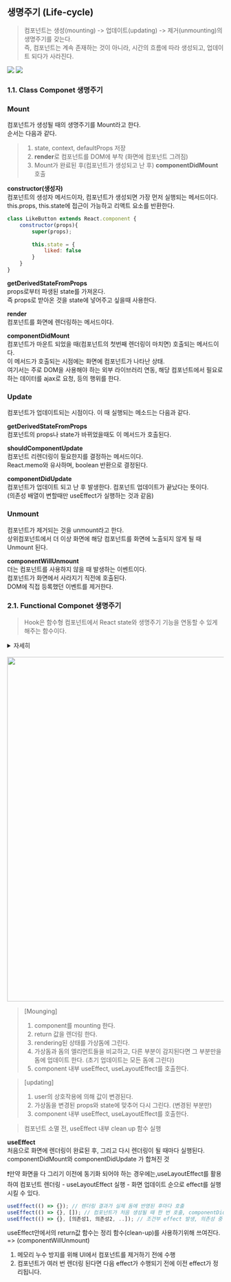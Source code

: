 ## 생명주기 (Life-cycle)

> 컴포넌트는 생성(mounting) -> 업데이트(updating) -> 제거(unmounting)의 생명주기를 갖는다. <br />
> 즉, 컴포넌트는 계속 존재하는 것이 아니라, 시간의 흐름에 따라 생성되고, 업데이트 되다가 사라진다.

<img src="https://blog.kakaocdn.net/dn/lHdwQ/btq6imCIhj2/3Sk3019f2pcBhed1pTg5q1/img.png" />

[//]: # (componentWillMount&#40;&#41;)

[//]: # (: 컴포넌트 생성 전에&#40;render 일어나기 전에&#41; 필요한 구현 여기다가 작성)

[//]: # ()


<img src="https://velog.velcdn.com/images%2Fminbr0ther%2Fpost%2F7f8ed738-2f24-46bd-ab9f-2c7e7d7976e2%2FUntitled-3.png" />

### 1.1. Class Componet 생명주기

### Mount
컴포넌트가 생성될 때의 생명주기를 Mount라고 한다.<br />
순서는 다음과 같다.

> 1. state, context, defaultProps 저장
> 2. **render**로 컴포넌트를 DOM에 부착 (화면에 컴포넌트 그려짐)
> 3. Mount가 완료된 후(컴포넌트가 생성되고 난 후) **componentDidMount** 호출


**constructor(생성자)**<br />
컴포넌트의 생성자 메서드이자, 컴포넌트가 생성되면 가장 먼저 실행되는 메서드이다.<br />
this.props, this.state에 접근이 가능하고 리액트 요소를 반환한다.

```javascript
class LikeButton extends React.component {
    constructor(props){
        super(props);
        
        this.state = {
            liked: false
        }
    }
}
```

**getDerivedStateFromProps**<br />
props로부터 파생된 state를 가져온다. <br />
즉 props로 받아온 것을 state에 넣어주고 싶을때 사용한다.

**render**<br />
컴포넌트를 화면에 렌더링하는 메서드이다.

**componentDidMount**<br />
컴포넌트가 마운트 되었을 때(컴포넌트의 첫번째 렌더링이 마치면) 호출되는 메서드이다.<br />
이 메서드가 호출되는 시점에는 화면에 컴포넌트가 나타난 상태.<br />
여기서는 주로 DOM을 사용해야 하는 외부 라이브러리 연동, 해당 컴포넌트에서 필요로하는 데이터를 ajax로 요청, 등의 행위를 한다.

### Update
컴포넌트가 업데이트되는 시점이다. 
이 때 실행되는 메소드는 다음과 같다.

**getDerivedStateFromProps**<br />
컴포넌트의 props나 state가 바뀌었을때도 이 메서드가 호출된다.

**shouldComponentUpdate**<br />
컴포넌트 리렌더링이 필요한지를 결정하는 메서드이다.<br />
React.memo와 유사하며, boolean 반환으로 결정된다.

**componentDidUpdate**<br />
컴포넌트가 업데이트 되고 난 후 발생한다. 컴포넌트 업데이트가 끝났다는 뜻이다. <br />
(의존성 배열이 변할때만 useEffect가 실행하는 것과 같음)


[//]: # (#### Props Update)

[//]: # (> 업데이트가 발생하였음을 감지하고, 아래의 순서대로 호출된다. <br />)

[//]: # (> 1. &#40;**componentWillReceiveProps**&#41; <br />)

[//]: # (> 2. **shouldComponentUpdate** <br />)

[//]: # (> render 이전이기 때문에 return false의 경우 render 취소&#40;성능 최적화&#41;가 가능하다. <br />)

[//]: # (> 3. &#40;**componentWillUpdate** <br />&#41;)

[//]: # (> props 업데이트 이전이기 때문에, state를 바뀌서는 안된다.)

[//]: # (> 4. render 되면 **componentDidUpdate**가 된다. <br />)

[//]: # (> 바뀌기 이전의 Props에 대한 정보를 가지고 있으며, DOM 접근이 가능하다.)

[//]: # (> )

[//]: # ()
[//]: # (#### State Update)

[//]: # (> setState 호출을 통해 state가 업데이트 될 때의 과정이다. <br />)

[//]: # (> props 업데이트와 과정이 같지만, ComponentWillReceiveProps는 호출되지 않는다.)

[//]: # (> 1. shouldComponentUpdate)

[//]: # (> 2. componentWillUpdate)

[//]: # (> 3. render)

[//]: # (> 4. componentDidUpdate <br />)

[//]: # (> 바뀌기 이전의 state의 정보를 가지고 있다.)



### Unmount

컴포넌트가 제거되는 것을 unmount라고 한다. <br />
상위컴포넌트에서 더 이상 화면에 해당 컴포넌트를 화면에 노출되지 않게 될 때 Unmount 된다.

**componentWillUnmount** <br />
더는 컴포넌트를 사용하지 않을 때 발생하는 이벤트이다. <br />
컴포넌트가 화면에서 사라지기 직전에 호출된다.<br />
DOM에 직접 등록했던 이벤트를 제거한다.<br />


### 2.1. Functional Componet 생명주기
> Hook은 함수형 컴포넌트에서 React state와 생명주기 기능을 연동할 수 있게 해주는 함수이다.
> 

<details>
    <summary>자세히</summary>

- 이점
1. 기존의 라이프사이클 기반이 아닌, 로직 기반으로 나눌 수 있어 컴포넌트를 함수 단위로 잘게  쪼갤 수 있다는 이점이 있다.
2. 라이프사이클 메서드에는 관련 없는 로직이 자주 섞여 들어가는데, 이는 무결성을 해치게 된다.

- Hook 사용 규칙
1. 최상위에서만 호출해야 한다. 이 규칙을 따르면, 컴포넌트가 렌더링 될 때마다, 항상 동일한 순서로 Hook이 호출되는 것을 보장할 수 있다.
2. 일반 JS함수가 아니라, 리액트 함수 컴포넌트에서만 Hook을 호출해야 한다.

</details>

<br />

<img src="https://velog.velcdn.com/images/colagom/post/3bac93b6-60fe-45ca-9f1a-c50f464ee5c9/image.png" width="800px" />

> [Mounging]
> 1. component를 mounting 한다.
> 2. return 값을 렌더링 한다.
> 3. rendering된 상태를 가상돔에 그린다.
> 4. 가상돔과 돔의 엘리먼트들을 비교하고, 다른 부분이 감지된다면 그 부분만을 돔에 업데이트 한다. (초기 업데이트는 모든 돔에 그린다)
> 5. component 내부 useEffect, useLayoutEffect를 호출한다.

> [updating]
> 1. user의 상호작용에 의해 값이 변경된다. 
> 2. 가상돔을 변경된 props와 state에 맞추어 다시 그린다. (변경된 부분만)
> 3. component 내부 useEffect, useLayoutEffect를 호출한다.

> 컴포넌트 소멸 전, useEffect 내부 clean up 함수 실행



**useEffect** <br />
처음으로 화면에 렌더링이 완료된 후, 그리고 다시 렌더링이 될 때마다 실행된다.
componentDidMount와 componentDidUpdate 가 합쳐진 것

❗️만약 화면을 다 그리기 이전에 동기화 되어야 하는 경우에는,useLayoutEffect를 활용하여 컴포넌트 렌더링 - useLayoutEffect 실행 - 화면 업데이트 순으로 effect를 실행시킬 수 있다.

```javascript
useEffect(() => {}); // 렌더링 결과가 실제 돔에 반영된 후마다 호출
useEffect(() => {}, []); // 컴포넌트가 처음 생성될 때 한 번 호출, componentDidMount
useEffect(() => {}, [의존성1, 의존성2, ..]); // 조건부 effect 발생, 의존성 중 하나가 변경된다면 effect는 항상 재생성된다.
```

useEffect안에서의 return값 함수는 정리 함수(clean-up)를 사용하기위해 쓰여진다.
=> (componentWillUnmount)
1. 메모리 누수 방지를 위해 UI에서 컴포넌트를 제거하기 전에 수행
2. 컴포넌트가 여러 번 렌더링 된다면 다음 effect가 수행되기 전에 이전 effect가 정리됩니다.